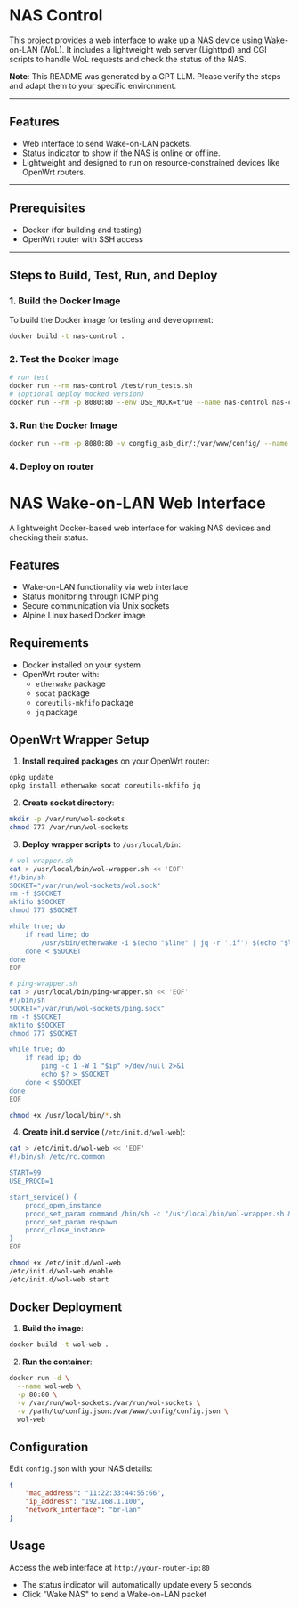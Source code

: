 # NAS Control

This project provides a web interface to wake up a NAS device using Wake-on-LAN (WoL). It includes a lightweight web server (Lighttpd) and CGI scripts to handle WoL requests and check the status of the NAS.

**Note**: This README was generated by a GPT LLM. Please verify the steps and adapt them to your specific environment.

---

## Features
- Web interface to send Wake-on-LAN packets.
- Status indicator to show if the NAS is online or offline.
- Lightweight and designed to run on resource-constrained devices like OpenWrt routers.

---

## Prerequisites
- Docker (for building and testing)
- OpenWrt router with SSH access

---

## Steps to Build, Test, Run, and Deploy

### 1. Build the Docker Image
To build the Docker image for testing and development:

```bash
docker build -t nas-control .
```

### 2. Test the Docker Image
```bash
# run test
docker run --rm nas-control /test/run_tests.sh
# (optional deploy mocked version)
docker run --rm -p 8080:80 --env USE_MOCK=true --name nas-control nas-control
```

### 3. Run the Docker Image
```bash
docker run --rm -p 8080:80 -v congfig_asb_dir/:/var/www/config/ --name nas-control nas-control
```

### 4. Deploy on router
# NAS Wake-on-LAN Web Interface

A lightweight Docker-based web interface for waking NAS devices and checking their status.

## Features
- Wake-on-LAN functionality via web interface
- Status monitoring through ICMP ping
- Secure communication via Unix sockets
- Alpine Linux based Docker image

## Requirements
- Docker installed on your system
- OpenWrt router with:
  - `etherwake` package
  - `socat` package
  - `coreutils-mkfifo` package
  - `jq` package

## OpenWrt Wrapper Setup

1. **Install required packages** on your OpenWrt router:
```bash
opkg update
opkg install etherwake socat coreutils-mkfifo jq
```

2. **Create socket directory**:
```bash
mkdir -p /var/run/wol-sockets
chmod 777 /var/run/wol-sockets
```

3. **Deploy wrapper scripts** to `/usr/local/bin`:
```bash
# wol-wrapper.sh
cat > /usr/local/bin/wol-wrapper.sh << 'EOF'
#!/bin/sh
SOCKET="/var/run/wol-sockets/wol.sock"
rm -f $SOCKET
mkfifo $SOCKET
chmod 777 $SOCKET

while true; do
    if read line; do
        /usr/sbin/etherwake -i $(echo "$line" | jq -r '.if') $(echo "$line" | jq -r '.mac')
    done < $SOCKET
done
EOF

# ping-wrapper.sh
cat > /usr/local/bin/ping-wrapper.sh << 'EOF'
#!/bin/sh
SOCKET="/var/run/wol-sockets/ping.sock" 
rm -f $SOCKET
mkfifo $SOCKET
chmod 777 $SOCKET

while true; do
    if read ip; do
        ping -c 1 -W 1 "$ip" >/dev/null 2>&1
        echo $? > $SOCKET
    done < $SOCKET
done
EOF

chmod +x /usr/local/bin/*.sh
```

4. **Create init.d service** (`/etc/init.d/wol-web`):
```bash
cat > /etc/init.d/wol-web << 'EOF'
#!/bin/sh /etc/rc.common

START=99
USE_PROCD=1

start_service() {
    procd_open_instance
    procd_set_param command /bin/sh -c "/usr/local/bin/wol-wrapper.sh & /usr/local/bin/ping-wrapper.sh"
    procd_set_param respawn
    procd_close_instance
}
EOF

chmod +x /etc/init.d/wol-web
/etc/init.d/wol-web enable
/etc/init.d/wol-web start
```

## Docker Deployment

1. **Build the image**:
```bash
docker build -t wol-web .
```

2. **Run the container**:
```bash
docker run -d \
  --name wol-web \
  -p 80:80 \
  -v /var/run/wol-sockets:/var/run/wol-sockets \
  -v /path/to/config.json:/var/www/config/config.json \
  wol-web
```

## Configuration
Edit `config.json` with your NAS details:
```json
{
    "mac_address": "11:22:33:44:55:66",
    "ip_address": "192.168.1.100",
    "network_interface": "br-lan"
}
```

## Usage
Access the web interface at `http://your-router-ip:80`

- The status indicator will automatically update every 5 seconds
- Click "Wake NAS" to send a Wake-on-LAN packet
